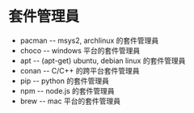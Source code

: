 # 套件管理員

* pacman -- msys2, archlinux 的套件管理員
* choco -- windows 平台的套件管理員
* apt -- (apt-get) ubuntu, debian linux 的套件管理員
* conan -- C/C++ 的跨平台套件管理員
* pip -- python 的套件管理員
* npm -- node.js 的套件管理員
* brew -- mac 平台的套件管理員
